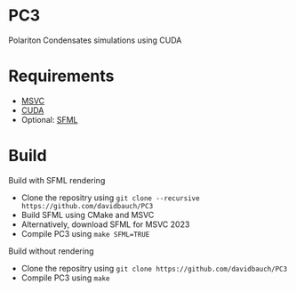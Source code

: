 # PC3
Polariton Condensates simulations using CUDA

# Requirements
- [MSVC](https://visualstudio.microsoft.com/de/downloads/)
- [CUDA](https://developer.nvidia.com/cuda-downloads)
- Optional: [SFML](https://www.sfml-dev.org/download.php)

# Build
Build with SFML rendering
- Clone the repositry using `git clone --recursive https://github.com/davidbauch/PC3`
- Build SFML using CMake and MSVC
- Alternatively, download SFML for MSVC 2023
- Compile PC3 using `make SFML=TRUE`

Build without rendering
- Clone the repositry using `git clone https://github.com/davidbauch/PC3`
- Compile PC3 using `make`
